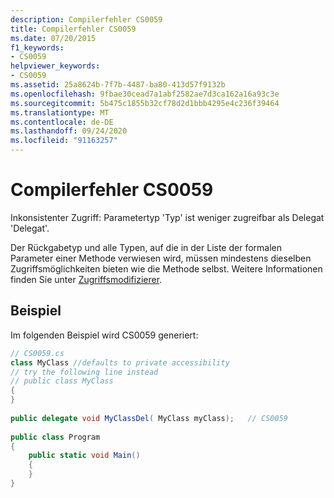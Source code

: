 ```yaml
---
description: Compilerfehler CS0059
title: Compilerfehler CS0059
ms.date: 07/20/2015
f1_keywords:
- CS0059
helpviewer_keywords:
- CS0059
ms.assetid: 25a8624b-7f7b-4487-ba80-413d57f9132b
ms.openlocfilehash: 9fbae30cead7a1abf2582ae7d3ca162a16a93c3e
ms.sourcegitcommit: 5b475c1855b32cf78d2d1bbb4295e4c236f39464
ms.translationtype: MT
ms.contentlocale: de-DE
ms.lasthandoff: 09/24/2020
ms.locfileid: "91163257"
---
```

# <a name="compiler-error-cs0059"></a>Compilerfehler CS0059

Inkonsistenter Zugriff: Parametertyp 'Typ' ist weniger zugreifbar als Delegat 'Delegat'.  
  
 Der Rückgabetyp und alle Typen, auf die in der Liste der formalen Parameter einer Methode verwiesen wird, müssen mindestens dieselben Zugriffsmöglichkeiten bieten wie die Methode selbst. Weitere Informationen finden Sie unter [Zugriffsmodifizierer](../programming-guide/classes-and-structs/access-modifiers.md).  
  
## <a name="example"></a>Beispiel  

 Im folgenden Beispiel wird CS0059 generiert:  
  
```csharp  
// CS0059.cs  
class MyClass //defaults to private accessibility  
// try the following line instead  
// public class MyClass  
{  
}  
  
public delegate void MyClassDel( MyClass myClass);   // CS0059  
  
public class Program  
{  
    public static void Main()  
    {  
    }  
}  
```
